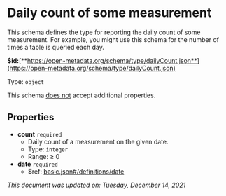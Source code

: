 # Daily count of some measurement

This schema defines the type for reporting the daily count of some measurement. For example, you might use this schema for the number of times a table is queried each day.

**$id:**[**https://open-metadata.org/schema/type/dailyCount.json**](https://open-metadata.org/schema/type/dailyCount.json)

Type: `object`

This schema <u>does not</u> accept additional properties.

## Properties
- **count** `required`
  - Daily count of a measurement on the given date.
  - Type: `integer`
  - Range:  &ge; 0
- **date** `required`
  - $ref: [basic.json#/definitions/date](basic.md#date)

_This document was updated on: Tuesday, December 14, 2021_